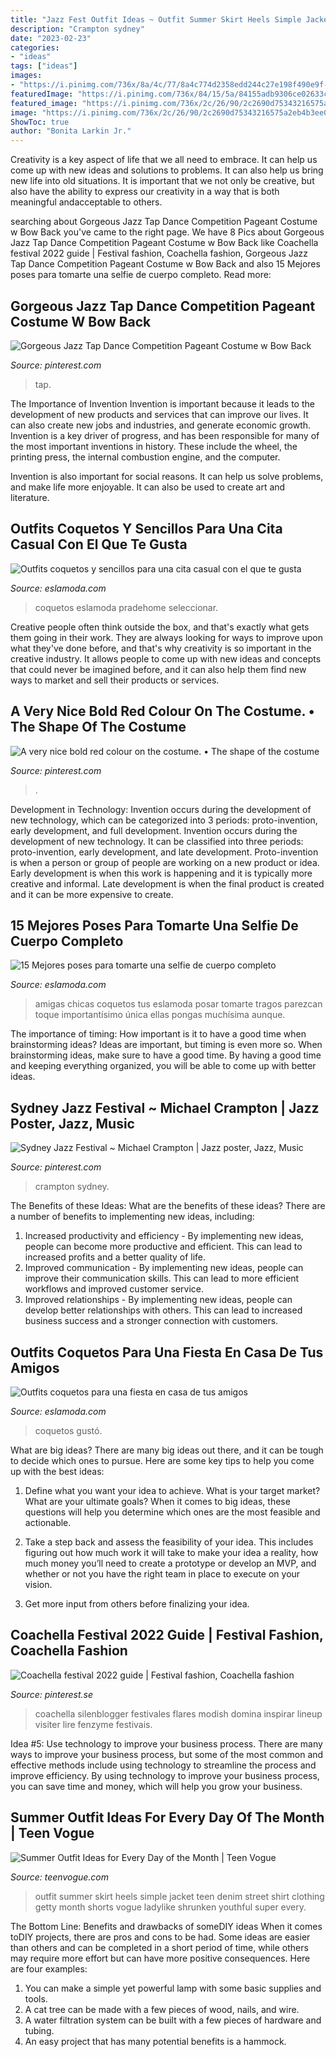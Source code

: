 ```yaml
---
title: "Jazz Fest Outfit Ideas ~ Outfit Summer Skirt Heels Simple Jacket Teen Denim Street Shirt Clothing Getty Month Shorts Vogue Ladylike Shrunken Youthful Super Every"
description: "Crampton sydney"
date: "2023-02-23"
categories:
- "ideas"
tags: ["ideas"]
images:
- "https://i.pinimg.com/736x/8a/4c/77/8a4c774d2358edd244c27e198f490e9f--jazz-art-jazz-music.jpg"
featuredImage: "https://i.pinimg.com/736x/84/15/5a/84155adb9306ce02633ce159c441fe56--tap-dance-bow-back.jpg"
featured_image: "https://i.pinimg.com/736x/2c/26/90/2c2690d75343216575a2eb4b3ee009a7--music-festival-outfits-music-festival-fashion.jpg"
image: "https://i.pinimg.com/736x/2c/26/90/2c2690d75343216575a2eb4b3ee009a7--music-festival-outfits-music-festival-fashion.jpg"
ShowToc: true
author: "Bonita Larkin Jr."
---
```



Creativity is a key aspect of life that we all need to embrace. It can help us come up with new ideas and solutions to problems. It can also help us bring new life into old situations. It is important that we not only be creative, but also have the ability to express our creativity in a way that is both meaningful andacceptable to others.

	

		
searching about Gorgeous Jazz Tap Dance Competition Pageant Costume w Bow Back you've came to the right page. We have 8 Pics about Gorgeous Jazz Tap Dance Competition Pageant Costume w Bow Back like Coachella festival 2022 guide | Festival fashion, Coachella fashion, Gorgeous Jazz Tap Dance Competition Pageant Costume w Bow Back and also 15 Mejores poses para tomarte una selfie de cuerpo completo. Read more:
		
    
## Gorgeous Jazz Tap Dance Competition Pageant Costume W Bow Back

<img loading=lazy src="https://i.pinimg.com/736x/84/15/5a/84155adb9306ce02633ce159c441fe56--tap-dance-bow-back.jpg" onerror="this.onerror=null;this.src='https://tse2.mm.bing.net/th?id=OIP.VEjh_zh7aM7PVUcvRyL75QHaJL&amp;pid=15.1';" alt="Gorgeous Jazz Tap Dance Competition Pageant Costume w Bow Back">

_Source: pinterest.com_

>tap. 

	

The Importance of Invention
Invention is important because it leads to the development of new products and services that can improve our lives. It can also create new jobs and industries, and generate economic growth.
Invention is a key driver of progress, and has been responsible for many of the most important inventions in history. These include the wheel, the printing press, the internal combustion engine, and the computer.

Invention is also important for social reasons. It can help us solve problems, and make life more enjoyable. It can also be used to create art and literature.

    
## Outfits Coquetos Y Sencillos Para Una Cita Casual Con El Que Te Gusta

<img loading=lazy src="https://eslamoda.com/wp-content/uploads/sites/2/2018/02/falda-outfit-medias.jpg" onerror="this.onerror=null;this.src='https://tse1.mm.bing.net/th?id=OIP.7S70rZef3rRUwmWTSBds4AHaHa&amp;pid=15.1';" alt="Outfits coquetos y sencillos para una cita casual con el que te gusta">

_Source: eslamoda.com_

>coquetos eslamoda pradehome seleccionar. 

	

Creative people often think outside the box, and that's exactly what gets them going in their work. They are always looking for ways to improve upon what they've done before, and that's why creativity is so important in the creative industry. It allows people to come up with new ideas and concepts that could never be imagined before, and it can also help them find new ways to market and sell their products or services.

    
## A Very Nice Bold Red Colour On The Costume. • The Shape Of The Costume

<img loading=lazy src="https://i.pinimg.com/736x/57/3c/56/573c5673a4f0eded156bad4d3cda8ce2.jpg" onerror="this.onerror=null;this.src='https://tse3.mm.bing.net/th?id=OIP.3OPvUJQg41hDKJlVCko3fQHaJP&amp;pid=15.1';" alt="A very nice bold red colour on the costume. • The shape of the costume">

_Source: pinterest.com_

>. 

	

Development in Technology: Invention occurs during the development of new technology, which can be categorized into 3 periods: proto-invention, early development, and full development.
Invention occurs during the development of new technology. It can be classified into three periods: proto-invention, early development, and late development. Proto-invention is when a person or group of people are working on a new product or idea. Early development is when this work is happening and it is typically more creative and informal. Late development is when the final product is created and it can be more expensive to create.

    
## 15 Mejores Poses Para Tomarte Una Selfie De Cuerpo Completo

<img loading=lazy src="https://eslamoda.com/wp-content/uploads/sites/2/2018/12/ABBFB058-D7C4-4D82-BE5D-9D831BB05FA2-600x600.jpeg" onerror="this.onerror=null;this.src='https://tse2.mm.bing.net/th?id=OIP.-EOn_Hi4mQln2-kROCR9lgHaHa&amp;pid=15.1';" alt="15 Mejores poses para tomarte una selfie de cuerpo completo">

_Source: eslamoda.com_

>amigas chicas coquetos tus eslamoda posar tomarte tragos parezcan toque importantísimo única ellas pongas muchísima aunque. 

	

The importance of timing: How important is it to have a good time when brainstorming ideas?
Ideas are important, but timing is even more so. When brainstorming ideas, make sure to have a good time. By having a good time and keeping everything organized, you will be able to come up with better ideas.

    
## Sydney Jazz Festival ~ Michael Crampton | Jazz Poster, Jazz, Music

<img loading=lazy src="https://i.pinimg.com/736x/8a/4c/77/8a4c774d2358edd244c27e198f490e9f--jazz-art-jazz-music.jpg" onerror="this.onerror=null;this.src='https://tse1.mm.bing.net/th?id=OIP.pTmaX1Pu2wqvvof1kHV3SwAAAA&amp;pid=15.1';" alt="Sydney Jazz Festival ~ Michael Crampton | Jazz poster, Jazz, Music">

_Source: pinterest.com_

>crampton sydney. 

	

The Benefits of these Ideas: What are the benefits of these ideas?
There are a number of benefits to implementing new ideas, including: 
1. Increased productivity and efficiency - By implementing new ideas, people can become more productive and efficient. This can lead to increased profits and a better quality of life. 
2. Improved communication - By implementing new ideas, people can improve their communication skills. This can lead to more efficient workflows and improved customer service. 
3. Improved relationships - By implementing new ideas, people can develop better relationships with others. This can lead to increased business success and a stronger connection with customers.

    
## Outfits Coquetos Para Una Fiesta En Casa De Tus Amigos

<img loading=lazy src="https://eslamoda.com/wp-content/uploads/sites/2/2020/03/outfits-fiesta-casa-11.jpg" onerror="this.onerror=null;this.src='https://tse3.mm.bing.net/th?id=OIP.AjPV49JTwW8fWGRrMt50YAHaLG&amp;pid=15.1';" alt="Outfits coquetos para una fiesta en casa de tus amigos">

_Source: eslamoda.com_

>coquetos gustó. 

	

What are big ideas?
There are many big ideas out there, and it can be tough to decide which ones to pursue. Here are some key tips to help you come up with the best ideas:
1. Define what you want your idea to achieve. What is your target market? What are your ultimate goals? When it comes to big ideas, these questions will help you determine which ones are the most feasible and actionable.

2. Take a step back and assess the feasibility of your idea. This includes figuring out how much work it will take to make your idea a reality, how much money you’ll need to create a prototype or develop an MVP, and whether or not you have the right team in place to execute on your vision.

3. Get more input from others before finalizing your idea.

    
## Coachella Festival 2022 Guide | Festival Fashion, Coachella Fashion

<img loading=lazy src="https://i.pinimg.com/736x/2c/26/90/2c2690d75343216575a2eb4b3ee009a7--music-festival-outfits-music-festival-fashion.jpg" onerror="this.onerror=null;this.src='https://tse3.mm.bing.net/th?id=OIP.voLCOyhIoclcrdc9ejw_twHaLH&amp;pid=15.1';" alt="Coachella festival 2022 guide | Festival fashion, Coachella fashion">

_Source: pinterest.se_

>coachella silenblogger festivales flares modish domina inspirar lineup visiter lire fenzyme festivais. 

	

Idea #5: Use technology to improve your business process.
There are many ways to improve your business process, but some of the most common and effective methods include using technology to streamline the process and improve efficiency. By using technology to improve your business process, you can save time and money, which will help you grow your business.

    
## Summer Outfit Ideas For Every Day Of The Month | Teen Vogue

<img loading=lazy src="https://assets.teenvogue.com/photos/577c526d924ce46478f245d8/master/pass/summer-outfit-idea-nikita-wong-getty.jpg" onerror="this.onerror=null;this.src='https://tse4.mm.bing.net/th?id=OIP.vASvjHbFPdm8uWD8tdtMkAHaLH&amp;pid=15.1';" alt="Summer Outfit Ideas for Every Day of the Month | Teen Vogue">

_Source: teenvogue.com_

>outfit summer skirt heels simple jacket teen denim street shirt clothing getty month shorts vogue ladylike shrunken youthful super every. 

	

The Bottom Line: Benefits and drawbacks of someDIY ideas
When it comes toDIY projects, there are pros and cons to be had. Some ideas are easier than others and can be completed in a short period of time, while others may require more effort but can have more positive consequences. Here are four examples: 
1. You can make a simple yet powerful lamp with some basic supplies and tools.
2. A cat tree can be made with a few pieces of wood, nails, and wire.
3. A water filtration system can be built with a few pieces of hardware and tubing. 
4. An easy project that has many potential benefits is a hammock.

